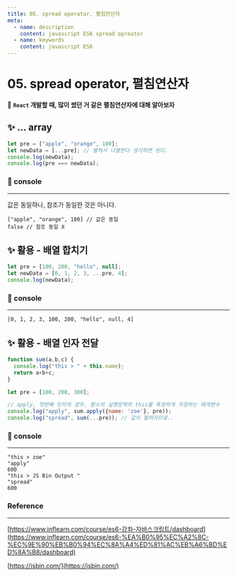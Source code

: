 ```yaml
---
title: 05. spread operator, 펼침연산자
meta:
  - name: description
    content: javascript ES6 spread opreator
  - name: keywords
    content: javascript ES6 
---
```


# 05. spread operator, 펼침연산자

🤨 **`React` 개발할 때, 많이 썼던 거 같은 펼침연산자에 대해 알아보자**

## ✨ ... array

```jsx
let pre = ["apple", "orange", 100];
let newData = [...pre]; // 펼쳐서 나열한다 생각하면 된다.
console.log(newData);
console.log(pre === newData); 
```

### 🔎 console

---

값은 동일하나, 참조가 동일한 것은 아니다.

```basic
["apple", "orange", 100] // 값은 동일
false // 참조 동일 X
```

## ✨ 활용 - 배열 합치기

```jsx
let pre = [100, 200, "hello", null];
let newData = [0, 1, 2, 3, ...pre, 4];
console.log(newData);
```

### 🔎 console

---

```basic
[0, 1, 2, 3, 100, 200, "hello", null, 4]
```

## ✨ 활용 - 배열 인자 전달

```jsx
function sum(a,b,c) {
  console.log("this > " + this.name);
  return a+b+c;
}

let pre = [100, 200, 300];

// apply, 첫번째 인자의 경우, 함수의 실행문맥의 this를 특정하게 지정하는 매개변수
console.log("apply", sum.apply({name: 'zoe'}, pre));
console.log("spread", sum(...pre)); // 값이 펼쳐지므로..
```

### 🔎 console

---

```basic
"this > zoe"
"apply"
600
"this > JS Bin Output "
"spread"
600
```

### Reference

---

[https://www.inflearn.com/course/es6-강좌-자바스크립트/dashboard](https://www.inflearn.com/course/es6-%EA%B0%95%EC%A2%8C-%EC%9E%90%EB%B0%94%EC%8A%A4%ED%81%AC%EB%A6%BD%ED%8A%B8/dashboard)

[https://jsbin.com/](https://jsbin.com/)